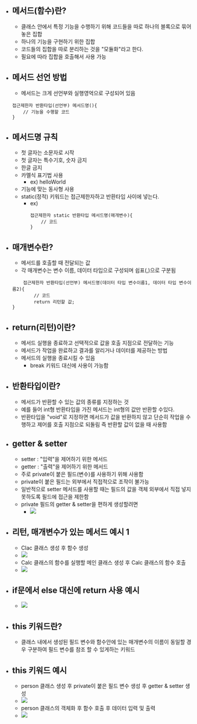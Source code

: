
- ## 메서드(함수)란?
	- 클래스 안에서 특정 기능을 수행하기 위해 코드들을 따로 하나의 블록으로 묶어 놓은 집합
	- 하나의 기능을 구현하기 위한 집합
	- 코드들의 집합을 따로 분리하는 것을 "모듈화"라고 한다.
	- 필요에 따라 집합을 호출해서 사용 가능

- ## 메서드 선언 방법
	- 메서드는 크게 선언부와 실행영억으로 구성되어 있음
	~~~
	접근제한자 반환타입(선언부) 메서드명(){
		// 기능을 수행할 코드
	}	
	~~~ 

- ## 메서드명 규칙
	- 첫 글자는 소문자로 시작
	- 첫 글자는 특수기호, 숫자 금지
	- 한글 금지
	- 카멜식 표기법 사용
		- ex) helloWorld
	- 기능에 맞는 동사형 사용
	- static(정적) 키워드는 접근제한자하고 반환타입 사이에 넣는다.
		- ex) 
			~~~
			접근제한자 static 반환타입 메서드명(매개변수){
				// 코드
			}
			~~~

- ## 매개변수란?
	- 메서드를 호출할 때 전달되는 값
	- 각 매개변수는 변수 이름, 데이터 타입으로 구성되며 쉽표(,)으로 구분됨
	~~~
		접근제한자 반환타입(선언부) 메서드명(데이터 타입 변수이름1, 데이터 타입 변수이름2){
			// 코드	
			return 리턴할 값;
	}
	~~~ 

- ## return(리턴)이란?
	- 메서드 실행을 종료하고 선택적으로 값을 호출 지점으로 전달하는 기능
	- 메서드가 작업을 완료하고 결과를 알리거나 데이터를 제공하는 방법
	- 메서드의 실행을 종료시킬 수 있음
		- break 키워드 대신에 사용이 가능함

- ## 반환타입이란?
	- 메서드가 반환할 수 있는 값의 종류를 지정하는 것
	- 예를 들어 int형 반환타입을 가진 메서드는 int형의 값만 반환할 수있다.
	- 반환타입을 "void"로 지정하면 메서드가 값을 반환하지 않고 단순히 작업을 수행하고 제어를 호출 지점으로 되돌림 즉 반환할 값이 없을 때 사용함

- ## getter & setter
	- setter : "입력"을 제어하기 위한 메서드
	- getter : "출력"을 제어하기 위한 메서드
	- 주로 private이 붙은 필드(변수)를 사용하기 위해 사용함
	- private이 붙은 필드는 외부에서 직접적으로 조작이 불가능
	- 일반적으로 setter 메서드를 사용할 때는 필드의 값을 객체 외부에서 직접 넣지 못하도록 필드에 접근을 제한함
	- private 필드의 getter & setter을 편하게 생성할려면
		- ![](https://i.imgur.com/oit75jX.png)

- ## 리턴, 매개변수가 있는 메서드 예시 1
	- Clac 클래스 생성 후 함수 생성
	- ![](https://i.imgur.com/U41cDXn.png)
	- Calc 클래스의 함수를 실행할 메인 클래스 생성 후 Calc 클래스의 함수 호출
	- ![](https://i.imgur.com/tHAjJaR.png)

- ## if문에서 else 대신에 return 사용 예시
	- ![](https://i.imgur.com/pQjN9FY.png)

- ## this 키워드란?
	- 클래스 내에서 생성된 필드 변수와 함수안에 있는 매개변수의 이름이 동일할 경우 구분하여 필드 변수를 참조 할 수 있게하는 키워드

- ## this 키워드 예시
	- person 클래스 생성 후 private이 붙은 필드 변수 생성 후 getter & setter 생성
	- ![](https://i.imgur.com/zjFrA6n.png)
	- person 클래스의 객체화 후 함수 호출 후 데이터 입력 및 출력
	- ![](https://i.imgur.com/B0tg6Np.png)
